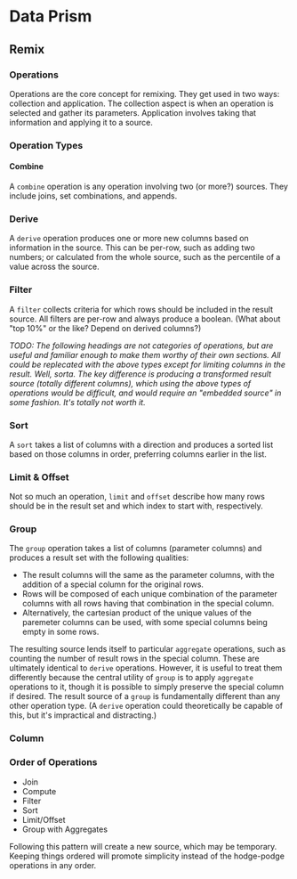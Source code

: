 # Data Prism

## Remix

### Operations

Operations are the core concept for remixing. They get used in two ways: collection and application. The collection aspect is when an operation is selected and gather its parameters. Application involves taking that information and applying it to a source.

### Operation Types

#### Combine

A `combine` operation is any operation involving two (or more?) sources. They include joins, set combinations, and appends.

### Derive

A `derive` operation produces one or more new columns based on information in the source. This can be per-row, such as adding two numbers; or calculated from the whole source, such as the percentile of a value across the source.

### Filter

A `filter` collects criteria for which rows should be included in the result source. All filters are per-row and always produce a boolean. (What about "top 10%" or the like? Depend on derived columns?)

*TODO: The following headings are not categories of operations, but are useful and familiar enough to make them worthy of their own sections. All could be replecated with the above types except for limiting columns in the result. Well, sorta. The key difference is producing a transformed result source (totally different columns), which using the above types of operations would be difficult, and would require an "embedded source" in some fashion. It's totally not worth it.*

### Sort

A `sort` takes a list of columns with a direction and produces a sorted list based on those columns in order, preferring columns earlier in the list.

### Limit & Offset

Not so much an operation, `limit` and `offset` describe how many rows should be in the result set and which index to start with, respectively.

### Group

The `group` operation takes a list of columns (parameter columns) and produces a result set with the following qualities:

- The result columns will the same as the parameter columns, with the addition of a special column for the original rows.
- Rows will be composed of each unique combination of the parameter columns with all rows having that combination in the special column.
- Alternatively, the cartesian product of the unique values of the paremeter columns can be used, with some special columns being empty in some rows.

The resulting source lends itself to particular `aggregate` operations, such as counting the number of result rows in the special column. These are ultimately identical to `derive` operations. However, it is useful to treat them differently because the central utility of `group` is to apply `aggregate` operations to it, though it is possible to simply preserve the special column if desired. The result source of a `group` is fundamentally different than any other operation type. (A `derive` operation could theoretically be capable of this, but it's impractical and distracting.)

### Column

### Order of Operations

- Join
- Compute
- Filter
- Sort
- Limit/Offset
- Group with Aggregates

Following this pattern will create a new source, which may be temporary. Keeping things ordered will promote simplicity instead of the hodge-podge operations in any order.
